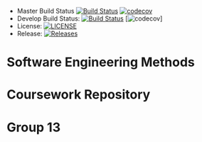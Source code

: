 - Master Build Status [![Build Status](https://travis-ci.com/SEM-Group13/SEM_Coursework_Group13.svg?branch=master)](https://travis-ci.com/SEM-Group13/SEM_Coursework_Group13) [![codecov](https://codecov.io/gh/SEM-Group13/SEM_Coursework_Group13/branch/master/graph/badge.svg?token=7JKDD7VZX2)](https://codecov.io/gh/SEM-Group13/SEM_Coursework_Group13)
- Develop Build Status: [![Build Status](https://travis-ci.com/SEM-Group13/SEM_Coursework_Group13.svg?branch=develop)](https://travis-ci.com/SEM-Group13/SEM_Coursework_Group13) [![codecov](https://codecov.io/gh/SEM-Group13/SEM_Coursework_Group13/branch/develop/graph/badge.svg?token=7JKDD7VZX2)]
- License: [![LICENSE](https://img.shields.io/github/license/SEM-Group13/SEM_Coursework_Group13.svg?style=flat-square)](https://github.com/SEM-Group13/SEM_Coursework_Group13/blob/master/LICENSE)
- Release: [![Releases](https://img.shields.io/github/release/SEM-Group13/SEM_Coursework_Group13/all.svg?style=flat-square)](https://github.com/SEM-Group13/SEM_Coursework_Group13/releases)

# Software Engineering Methods
# Coursework Repository
# Group 13